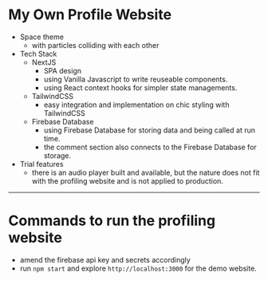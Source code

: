 # My Own Profile Website
- Space theme
    - with particles colliding with each other
- Tech Stack
    - NextJS
        - SPA design
        - using Vanilla Javascript to write reuseable components.
        - using React context hooks for simpler state managements.
    - TailwindCSS
        - easy integration and implementation on chic styling with TailwindCSS
    - Firebase Database
        - using Firebase Database for storing data and being called at run time.
        - the comment section also connects to the Firebase Database for storage.
- Trial features
    - there is an audio player built and available, but the nature does not fit with the profiling website and is not applied to production.

---

# Commands to run the profiling website
- amend the firebase api key and secrets accordingly
- run `npm start` and explore `http://localhost:3000` for the demo website.